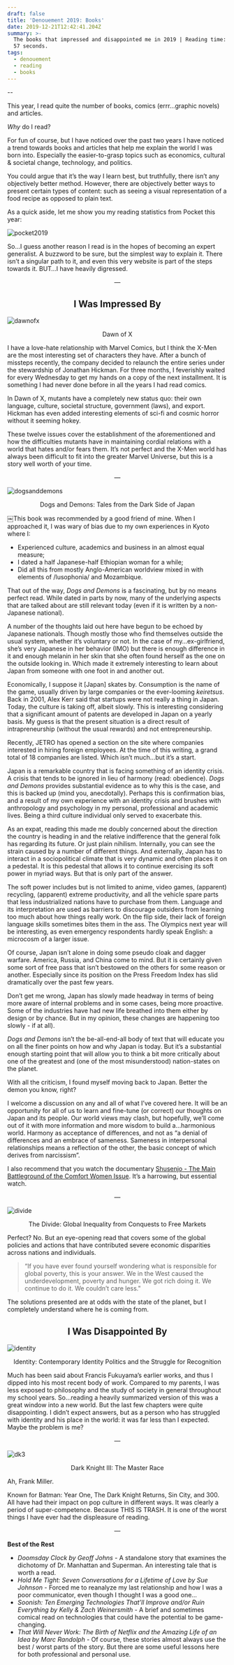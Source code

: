 ```yaml
---
draft: false
title: 'Denouement 2019: Books'
date: 2019-12-21T12:42:41.204Z
summary: >-
  The books that impressed and disappointed me in 2019 | Reading time: 3 minutes
  57 seconds.
tags:
  - denouement
  - reading
  - books
---
```

\--

This year, I read quite the number of books, comics (errr…graphic novels) and articles.

*Why* do I read?

For fun of course, but I have noticed over the past two years I have noticed a trend towards books and articles that help me explain the world I was born into. Especially the easier-to-grasp topics such as economics, cultural & societal change, technology, and politics.

You could argue that it’s the way I learn best, but truthfully, there isn’t any objectively better method. However, there are objectively better ways to present certain types of content: such as seeing a visual representation of a food recipe as opposed to plain text.

As a quick aside, let me show you my reading statistics from Pocket this year:

![pocket2019](/static/img/pocket2019.png#center)

So…I guess another reason I read is in the hopes of becoming an expert generalist. A buzzword to be sure, but the simplest way to explain it. There isn’t a singular path to it, and even this very website is part of the steps towards it. BUT…I have heavily digressed.

<p align="center"> — </p>

<h2 style="text-align: center;">I Was Impressed By</h2>

![dawnofx](/static/img/houseofx.jpg#center "Dawn of X")

<figcaption style="text-align: center;">Dawn of X</figcaption>

I have a love-hate relationship with Marvel Comics, but I think the X-Men are the most interesting set of characters they have. After a bunch of missteps recently, the company decided to relaunch the entire series under the stewardship of Jonathan Hickman. For three months, I feverishly waited for every Wednesday to get my hands on a copy of the next installment. It is something I had never done before in all the years I had read comics.

In Dawn of X, mutants have a completely new status quo: their own language, culture, societal structure, government (laws), and export. Hickman has even added interesting elements of sci-fi and cosmic horror without it seeming hokey.

These twelve issues cover the establishment of the aforementioned and how the difficulties mutants have in maintaining cordial relations with a world that hates and/or fears them. It’s not perfect and the X-Men world has always been difficult to fit into the greater Marvel Universe, but this is a story well worth of your time.

<p align="center"> — </p>

![dogsanddemons](/static/img/dogsndemons.png#center "Dogs and Demons")

<figcaption style="text-align: center;">Dogs and Demons: Tales from the Dark Side of Japan</figcaption>

￼This book was recommended by a good friend of mine. When I approached it, I was wary of bias due to my own experiences in Kyoto where I:

* Experienced culture, academics and business in an almost equal measure;
* I dated a half Japanese-half Ethiopian woman for a while;
* Did all this from mostly Anglo-American worldview mixed in with elements of /lusophonia/ and Mozambique.

That out of the way, *Dogs and Demons* is a fascinating, but by no means perfect read. While dated in parts by now, many of the underlying aspects that are talked about are still relevant today (even if it is written by a non-Japanese national).

A number of the thoughts laid out here have begun to be echoed by Japanese nationals. Though mostly those who find themselves outside the usual system, whether it’s voluntary or not. In the case of my…ex-girlfriend, she’s very Japanese in her behavior (IMO) but there is enough difference in it and enough melanin in her skin that she often found herself as the one on the outside looking in. Which made it extremely interesting to learn about Japan from someone with one foot in and another out.

Economically, I suppose it \[Japan] skates by. Consumption is the name of the game, usually driven by large companies or the ever-looming *keiretsus*. Back in 2001, Alex Kerr said that startups were not really a thing in Japan. Today, the culture is taking off, albeit slowly. This is interesting considering that a significant amount of patents are developed in Japan on a yearly basis. My guess is that the present situation is a direct result of intrapreneurship (without the usual rewards) and not entrepreneurship.

Recently, JETRO has opened a section on the site where companies interested in hiring foreign employees. At the time of this writing, a grand total of 18 companies are listed. Which isn’t much…but it’s a start.

Japan is a remarkable country that is facing something of an identity crisis. A crisis that tends to be ignored in lieu of harmony (read: obedience). *Dogs and Demons* provides substantial evidence as to why this is the case, and this is backed up (mind you, anecdotally). Perhaps this is confirmation bias, and a result of my own experience with an identity crisis and brushes with anthropology and psychology in my personal, professional and academic lives. Being a third culture individual only served to exacerbate this.

As an expat, reading this made me doubly concerned about the direction the country is heading in and the relative indifference that the general folk has regarding its future. Or just plain nihilism. Internally, you can see the strain caused by a number of different things. And externally, Japan has to interact in a sociopolitical climate that is very dynamic and often places it on a pedestal. It is this pedestal that allows it to continue exercising its soft power in myriad ways. But that is only part of the answer.

The soft power includes but is not limited to anime, video games, (apparent) recycling, (apparent) extreme productivity, and all the vehicle spare parts that less industrialized nations have to purchase from them. Language and its interpretation are used as barriers to discourage outsiders from learning too much about how things really work. On the flip side, their lack of foreign language skills sometimes bites them in the ass. The Olympics next year will be interesting, as even emergency respondents hardly speak English: a microcosm of a larger issue.

Of course, Japan isn’t alone in doing some pseudo cloak and dagger warfare. America, Russia, and China come to mind. But it is certainly given some sort of free pass that isn’t bestowed on the others for some reason or another. Especially since its position on the Press Freedom Index has slid dramatically over the past few years.

Don’t get me wrong, Japan has slowly made headway in terms of being more aware of internal problems and in some cases, being more proactive. Some of the industries have had new life breathed into them either by design or by chance. But in my opinion, these changes are happening too slowly - if at all).

*Dogs and Demons* isn’t the be-all-end-all body of text that will educate you on all the finer points on how and why Japan is today. But it’s a substantial enough starting point that will allow you to think a bit more critically about one of the greatest and (one of the most misunderstood) nation-states on the planet.

With all the criticism, I found myself moving back to Japan. Better the demon you know, right?

I welcome a discussion on any and all of what I’ve covered here. It will be an opportunity for all of us to learn and fine-tune (or correct) our thoughts on Japan and its people. Our world views may clash, but hopefully, we’ll come out of it with more information and more wisdom to build a…harmonious world. Harmony as acceptance of differences, and not as “a denial of differences and an embrace of sameness. Sameness in interpersonal relationships means a reflection of the other, the basic concept of which derives from narcissism”.

I also recommend that you watch the documentary [Shusenjo - The Main Battleground of the Comfort Women Issue](https://www.shusenjo.com/). It’s a harrowing, but essential watch.

<p align="center"> — </p>

![divide](/static/img/divide.png#center "The Divide")

<figcaption style="text-align: center;">The Divide: Global Inequality from Conquests to Free Markets</figcaption>

Perfect? No. But an eye-opening read that covers some of the global policies and actions that have contributed severe economic disparities across nations and individuals.

> “If you have ever found yourself wondering what is responsible for global poverty, this is your answer. We in the West caused the underdevelopment, poverty and hunger. We got rich doing it. We continue to do it. We couldn’t care less."

The solutions presented are at odds with the state of the planet, but I completely understand where he is coming from.

<h2 style="text-align: center;">I Was Disappointed By</h2>

![identity](/static/img/identity.jpg "Identity")

<figcaption style="text-align: center;">Identity: Contemporary Identity Politics and the Struggle for Recognition</figcaption>

Much has been said about Francis Fukuyama’s earlier works, and thus I dipped into his most recent body of work. Compared to my parents, I was less exposed to philosophy and the study of society in general throughout my school years. So…reading a heavily summarized version of this was a great window into a new world. But the last few chapters were quite disappointing. I didn’t expect answers, but as a person who has struggled with identity and his place in the world: it was far less than I expected. Maybe the problem is me?

<p align="center"> — </p>

![dk3](/static/img/dk3.jpg "DK III: The Master Race")

<figcaption style="text-align: center;">Dark Knight III: The Master Race</figcaption>

Ah, Frank Miller.

Known for Batman: Year One, The Dark Knight Returns, Sin City, and 300. All have had their impact on pop culture in different ways. It was clearly a period of super-competence. Because THIS IS TRASH. It is one of the worst things I have ever had the displeasure of reading.

<p align="center"> — </p>

**Best of the Rest**

* *Doomsday Clock by Geoff Johns* - A standalone story that examines the dichotomy of Dr. Manhattan and Superman. An interesting tale that is worth a read.
* *Hold Me Tight: Seven Conversations for a Lifetime of Love by Sue Johnson* - Forced me to reanalyze my last relationship and how I was a poor communicator, even though I thought I was a good one…
* *Soonish: Ten Emerging Technologies That’ll Improve and/or Ruin Everything by Kelly & Zach Weinersmith* - A brief and sometimes comical read on technologies that could have the potential to be game-changing.
* *That Will Never Work: The Birth of Netflix and the Amazing Life of an Idea by Marc Randolph* - Of course, these stories almost always use the best / worst parts of the story. But there are some useful lessons here for both professional and personal use.
